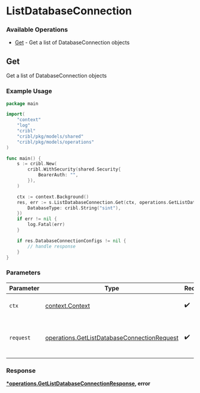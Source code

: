 # ListDatabaseConnection

### Available Operations

* [Get](#get) - Get a list of DatabaseConnection objects

## Get

Get a list of DatabaseConnection objects

### Example Usage

```go
package main

import(
	"context"
	"log"
	"cribl"
	"cribl/pkg/models/shared"
	"cribl/pkg/models/operations"
)

func main() {
    s := cribl.New(
        cribl.WithSecurity(shared.Security{
            BearerAuth: "",
        }),
    )

    ctx := context.Background()
    res, err := s.ListDatabaseConnection.Get(ctx, operations.GetListDatabaseConnectionRequest{
        DatabaseType: cribl.String("sint"),
    })
    if err != nil {
        log.Fatal(err)
    }

    if res.DatabaseConnectionConfigs != nil {
        // handle response
    }
}
```

### Parameters

| Parameter                                                                                                  | Type                                                                                                       | Required                                                                                                   | Description                                                                                                |
| ---------------------------------------------------------------------------------------------------------- | ---------------------------------------------------------------------------------------------------------- | ---------------------------------------------------------------------------------------------------------- | ---------------------------------------------------------------------------------------------------------- |
| `ctx`                                                                                                      | [context.Context](https://pkg.go.dev/context#Context)                                                      | :heavy_check_mark:                                                                                         | The context to use for the request.                                                                        |
| `request`                                                                                                  | [operations.GetListDatabaseConnectionRequest](../../models/operations/getlistdatabaseconnectionrequest.md) | :heavy_check_mark:                                                                                         | The request object to use for the request.                                                                 |


### Response

**[*operations.GetListDatabaseConnectionResponse](../../models/operations/getlistdatabaseconnectionresponse.md), error**


